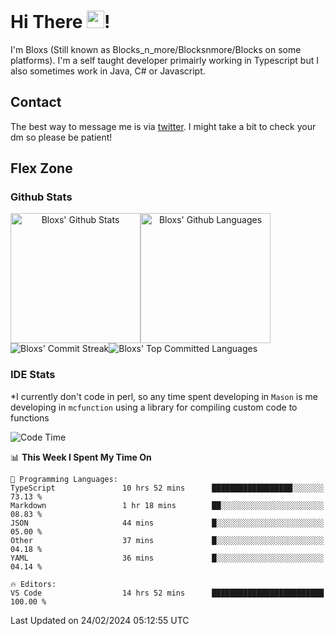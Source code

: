# Hi There <img src="https://media.giphy.com/media/hvRJCLFzcasrR4ia7z/giphy.gif" width="28">!
I'm Bloxs (Still known as Blocks_n_more/Blocksnmore/Blocks on some platforms). I'm a self taught developer primairly working in Typescript but I also sometimes work in Java, C# or Javascript. 

## Contact
The best way to message me is via [twitter](https://twitter.com/blocksnmore). I might take a bit to check your dm so please be patient!

## Flex Zone
### Github Stats
<div style="display: flex;" align="center">
  <img src="https://readme-stats-gules.vercel.app/api?username=Blocksnmore&bg_color=23272A&show_icons=true&count_private=true&title_color=fff&text_color=fff&icon_color=3d34eb&hide_border=true&border_radius=10" alt="Bloxs' Github Stats" style="height: 13rem" />
 <img src="https://readme-stats-gules.vercel.app/api/top-langs/?username=Blocksnmore&layout=donut&count_private=true&hide_border=true&bg_color=23272A&title_color=fff&text_color=fff&icon_color=3d34eb&border_radius=10" alt="Bloxs' Github Languages" style="height: 13rem;" />
</div>
<div style="display: flex;" align="center">
  <img src="https://streak-stats.demolab.com?user=Blocksnmore&theme=github-dark-blue&hide_border=true" alt="Bloxs' Commit Streak">
  <img src="http://github-profile-summary-cards.vercel.app/api/cards/most-commit-language?username=Blocksnmore&theme=github_dark" alt="Bloxs' Top Committed Languages">
</div>

### IDE Stats
*I currently don't code in perl, so any time spent developing in `Mason` is me developing in `mcfunction` using a library for compiling custom code to functions
<!--START_SECTION:waka-->
![Code Time](http://img.shields.io/badge/Code%20Time-748%20hrs%2051%20mins-blue)

📊 **This Week I Spent My Time On** 

```text
💬 Programming Languages: 
TypeScript               10 hrs 52 mins      ██████████████████░░░░░░░   73.13 % 
Markdown                 1 hr 18 mins        ██░░░░░░░░░░░░░░░░░░░░░░░   08.83 % 
JSON                     44 mins             █░░░░░░░░░░░░░░░░░░░░░░░░   05.00 % 
Other                    37 mins             █░░░░░░░░░░░░░░░░░░░░░░░░   04.18 % 
YAML                     36 mins             █░░░░░░░░░░░░░░░░░░░░░░░░   04.14 % 

🔥 Editors: 
VS Code                  14 hrs 52 mins      █████████████████████████   100.00 % 
```


 Last Updated on 24/02/2024 05:12:55 UTC
<!--END_SECTION:waka-->
